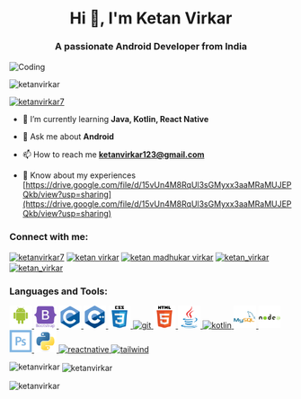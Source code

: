 <h1 align="center">Hi 👋, I'm Ketan Virkar</h1>
<h3 align="center">A passionate Android Developer from India</h3>
<img align="center" alt="Coding" width="400" src="https://miro.medium.com/max/1400/1*lhOax3cZATGZwEhG0uTYRA.gif">

<p align="left"> <img src="https://komarev.com/ghpvc/?username=ketanvirkar&label=Profile%20views&color=0e75b6&style=flat" alt="ketanvirkar" /> </p>

<p align="left"> <a href="https://twitter.com/ketanvirkar7" target="blank"><img src="https://img.shields.io/twitter/follow/ketanvirkar7?logo=twitter&style=for-the-badge" alt="ketanvirkar7" /></a> </p>

- 🌱 I’m currently learning **Java, Kotlin, React Native**

- 💬 Ask me about **Android**

- 📫 How to reach me **ketanvirkar123@gmail.com**

- 📄 Know about my experiences [https://drive.google.com/file/d/15vUn4M8RqUl3sGMyxx3aaMRaMUJEPQkb/view?usp=sharing](https://drive.google.com/file/d/15vUn4M8RqUl3sGMyxx3aaMRaMUJEPQkb/view?usp=sharing)

<h3 align="left">Connect with me:</h3>
<p align="left">
<a href="https://twitter.com/ketanvirkar7" target="blank"><img align="center" src="https://raw.githubusercontent.com/rahuldkjain/github-profile-readme-generator/master/src/images/icons/Social/twitter.svg" alt="ketanvirkar7" height="30" width="40" /></a>
<a href="https://linkedin.com/in/ketan virkar" target="blank"><img align="center" src="https://raw.githubusercontent.com/rahuldkjain/github-profile-readme-generator/master/src/images/icons/Social/linked-in-alt.svg" alt="ketan virkar" height="30" width="40" /></a>
<a href="https://fb.com/ketan madhukar virkar" target="blank"><img align="center" src="https://raw.githubusercontent.com/rahuldkjain/github-profile-readme-generator/master/src/images/icons/Social/facebook.svg" alt="ketan madhukar virkar" height="30" width="40" /></a>
<a href="https://instagram.com/ketan_virkar" target="blank"><img align="center" src="https://raw.githubusercontent.com/rahuldkjain/github-profile-readme-generator/master/src/images/icons/Social/instagram.svg" alt="ketan_virkar" height="30" width="40" /></a>
<a href="https://www.leetcode.com/ketan_virkar" target="blank"><img align="center" src="https://raw.githubusercontent.com/rahuldkjain/github-profile-readme-generator/master/src/images/icons/Social/leet-code.svg" alt="ketan_virkar" height="30" width="40" /></a>
</p>

<h3 align="left">Languages and Tools:</h3>
<p align="left"> <a href="https://developer.android.com" target="_blank" rel="noreferrer"> <img src="https://raw.githubusercontent.com/devicons/devicon/master/icons/android/android-original-wordmark.svg" alt="android" width="40" height="40"/> </a> <a href="https://getbootstrap.com" target="_blank" rel="noreferrer"> <img src="https://raw.githubusercontent.com/devicons/devicon/master/icons/bootstrap/bootstrap-plain-wordmark.svg" alt="bootstrap" width="40" height="40"/> </a> <a href="https://www.cprogramming.com/" target="_blank" rel="noreferrer"> <img src="https://raw.githubusercontent.com/devicons/devicon/master/icons/c/c-original.svg" alt="c" width="40" height="40"/> </a> <a href="https://www.w3schools.com/cpp/" target="_blank" rel="noreferrer"> <img src="https://raw.githubusercontent.com/devicons/devicon/master/icons/cplusplus/cplusplus-original.svg" alt="cplusplus" width="40" height="40"/> </a> <a href="https://www.w3schools.com/css/" target="_blank" rel="noreferrer"> <img src="https://raw.githubusercontent.com/devicons/devicon/master/icons/css3/css3-original-wordmark.svg" alt="css3" width="40" height="40"/> </a> <a href="https://git-scm.com/" target="_blank" rel="noreferrer"> <img src="https://www.vectorlogo.zone/logos/git-scm/git-scm-icon.svg" alt="git" width="40" height="40"/> </a> <a href="https://www.w3.org/html/" target="_blank" rel="noreferrer"> <img src="https://raw.githubusercontent.com/devicons/devicon/master/icons/html5/html5-original-wordmark.svg" alt="html5" width="40" height="40"/> </a> <a href="https://www.java.com" target="_blank" rel="noreferrer"> <img src="https://raw.githubusercontent.com/devicons/devicon/master/icons/java/java-original.svg" alt="java" width="40" height="40"/> </a> <a href="https://kotlinlang.org" target="_blank" rel="noreferrer"> <img src="https://www.vectorlogo.zone/logos/kotlinlang/kotlinlang-icon.svg" alt="kotlin" width="40" height="40"/> </a> <a href="https://www.mysql.com/" target="_blank" rel="noreferrer"> <img src="https://raw.githubusercontent.com/devicons/devicon/master/icons/mysql/mysql-original-wordmark.svg" alt="mysql" width="40" height="40"/> </a> <a href="https://nodejs.org" target="_blank" rel="noreferrer"> <img src="https://raw.githubusercontent.com/devicons/devicon/master/icons/nodejs/nodejs-original-wordmark.svg" alt="nodejs" width="40" height="40"/> </a> <a href="https://www.photoshop.com/en" target="_blank" rel="noreferrer"> <img src="https://raw.githubusercontent.com/devicons/devicon/master/icons/photoshop/photoshop-line.svg" alt="photoshop" width="40" height="40"/> </a> <a href="https://www.python.org" target="_blank" rel="noreferrer"> <img src="https://raw.githubusercontent.com/devicons/devicon/master/icons/python/python-original.svg" alt="python" width="40" height="40"/> </a> <a href="https://reactnative.dev/" target="_blank" rel="noreferrer"> <img src="https://reactnative.dev/img/header_logo.svg" alt="reactnative" width="40" height="40"/> </a> <a href="https://tailwindcss.com/" target="_blank" rel="noreferrer"> <img src="https://www.vectorlogo.zone/logos/tailwindcss/tailwindcss-icon.svg" alt="tailwind" width="40" height="40"/> </a> </p>

<p><img align="left" src="https://github-readme-stats.vercel.app/api/top-langs?username=ketanvirkar&show_icons=true&locale=en&layout=compact" alt="ketanvirkar" /></p>

<p>&nbsp;<img align="center" src="https://github-readme-stats.vercel.app/api?username=ketanvirkar&show_icons=true&locale=en" alt="ketanvirkar" /></p>

<p><img align="center" src="https://github-readme-streak-stats.herokuapp.com/?user=ketanvirkar&" alt="ketanvirkar" /></p>
